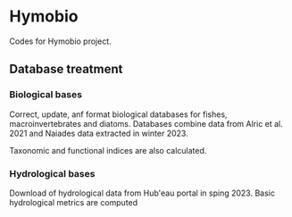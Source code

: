 # Hymobio

Codes for Hymobio project.

## Database treatment

### Biological bases

Correct, update, anf format biological databases for fishes, macroinvertebrates and diatoms.
Databases combine data from Alric et al. 2021 and Naiades data extracted in winter 2023.

Taxonomic and functional indices are also calculated.

### Hydrological bases

Download of hydrological data from Hub'eau portal in sping 2023.
Basic hydrological metrics are computed